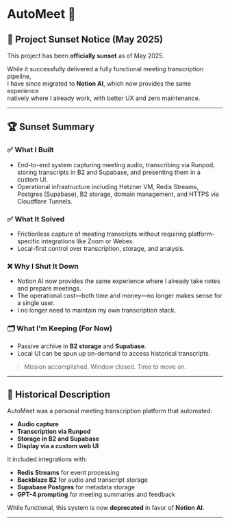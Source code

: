 # AutoMeet 🚀

## 🛑 Project Sunset Notice (May 2025)

This project has been **officially sunset** as of May 2025.

While it successfully delivered a fully functional meeting transcription pipeline,  
I have since migrated to **Notion AI**, which now provides the same experience  
natively where I already work, with better UX and zero maintenance.

---

## 🏆 Sunset Summary

### ✅ What I Built
- End-to-end system capturing meeting audio, transcribing via Runpod, storing transcripts in B2 and Supabase, and presenting them in a custom UI.
- Operational infrastructure including Hetzner VM, Redis Streams, Postgres (Supabase), B2 storage, domain management, and HTTPS via Cloudflare Tunnels.

### ✅ What It Solved
- Frictionless capture of meeting transcripts without requiring platform-specific integrations like Zoom or Webex.
- Local-first control over transcription, storage, and analysis.

### ❌ Why I Shut It Down
- Notion AI now provides the same experience where I already take notes and prepare meetings.
- The operational cost—both time and money—no longer makes sense for a single user.
- I no longer need to maintain my own transcription stack.

### 🗂️ What I'm Keeping (For Now)
- Passive archive in **B2 storage** and **Supabase**.
- Local UI can be spun up on-demand to access historical transcripts.

> Mission accomplished. Window closed. Time to move on.

---

## 📝 Historical Description

AutoMeet was a personal meeting transcription platform that automated:
- **Audio capture**
- **Transcription via Runpod**
- **Storage in B2 and Supabase**
- **Display via a custom web UI**

It included integrations with:
- **Redis Streams** for event processing
- **Backblaze B2** for audio and transcript storage
- **Supabase Postgres** for metadata storage
- **GPT-4 prompting** for meeting summaries and feedback

While functional, this system is now **deprecated** in favor of **Notion AI**.

---